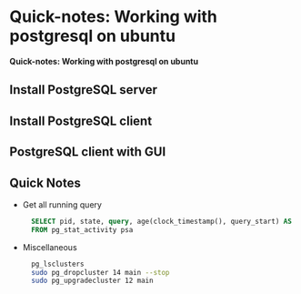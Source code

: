 # Quick-notes: Working with postgresql on ubuntu


<!--more-->
**Quick-notes: Working with postgresql  on ubuntu**

## Install PostgreSQL server

## Install PostgreSQL client

## PostgreSQL client with GUI

## Quick Notes
- Get all running query
  ```sql
    SELECT pid, state, query, age(clock_timestamp(), query_start) AS query_age, psa.*
    FROM pg_stat_activity psa
  ```
- Miscellaneous
  ```bash
    pg_lsclusters
    sudo pg_dropcluster 14 main --stop
    sudo pg_upgradecluster 12 main    
  ```
